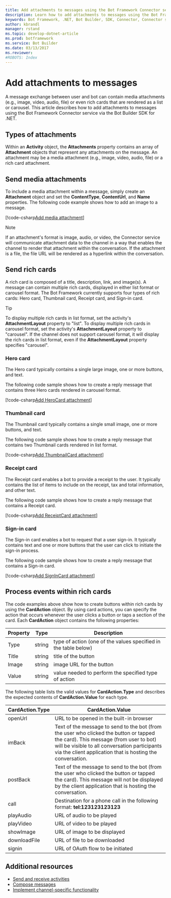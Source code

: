 ```yaml
---
title: Add attachments to messages using the Bot Framework Connector service and .NET | Microsoft Docs
description: Learn how to add attachments to messages using the Bot Framework Connector service via the Bot Builder SDK for .NET.
keywords: Bot Framework, .NET, Bot Builder, SDK, Connector, Connector service, attachment, card, rich card
author: kbrandl
manager: rstand
ms.topic: develop-dotnet-article
ms.prod: botframework
ms.service: Bot Builder
ms.date: 03/13/2017
ms.reviewer:
#ROBOTS: Index
---
```


# Add attachments to messages

A message exchange between user and bot can 
contain media attachments (e.g., image, video, audio, file) 
or even rich cards that are rendered as a list or carousel. 
This article describes how to add attachments to messages using the Bot Framework Connector service via the 
Bot Builder SDK for .NET. 

## Types of attachments

Within an **Activity** object, the **Attachments** property contains an array of **Attachment** objects 
that represent any attachments on the message. 
An attachment may be a media attachment (e.g., image, video, audio, file) or a rich card attachment.

## Send media attachments

To include a media attachment within a message, 
simply create an **Attachment** object and set the **ContentType**, **ContentUrl**, and **Name** properties. 
The following code example shows how to add an image to a message.

[!code-csharp[Add media attachment](../includes/code/dotnet-add-attachments.cs#addMediaAttachment)]

> [!NOTE]
> If an attachment's format is image, audio, or video, the Connector service will communicate 
> attachment data to the channel in a way that enables the channel to render that attachment within the conversation. 
> If the attachment is a file, the file URL will be rendered as a hyperlink within the conversation.

## Send rich cards

A rich card is composed of a title, description, link, and image(s). 
A message can contain multiple rich cards, displayed in either list format or carousel format.
The Bot Framework currently supports four types of rich cards: Hero card, Thumbnail card, Receipt card, and Sign-in card.

> [!TIP]
> To display multiple rich cards in list format, set the activity's **AttachmentLayout** property to "list". 
> To display multiple rich cards in carousel format, set the activity's **AttachmentLayout** property to "carousel". 
> If the channel does not support carousel format, it will display the rich cards in list format, even if the **AttachmentLayout** property specifies "carousel".

### Hero card

The Hero card typically contains a single large image, one or more buttons, and text. 

The following code sample shows how to create a reply message that contains three Hero cards rendered in carousel format. 

[!code-csharp[Add HeroCard attachment](../includes/code/dotnet-add-attachments.cs#addHeroCardAttachment)]

### Thumbnail card

The Thumbnail card typically contains a single small image, one or more buttons, and text. 

The following code sample shows how to create a reply message that contains two Thumbnail cards rendered in list format. 

[!code-csharp[Add ThumbnailCard attachment](../includes/code/dotnet-add-attachments.cs#addThumbnailCardAttachment)]

### Receipt card

The Receipt card enables a bot to provide a receipt to the user. 
It typically contains the list of items to include on the receipt, tax and total information, and other text. 

The following code sample shows how to create a reply message that contains a Receipt card. 

[!code-csharp[Add ReceiptCard attachment](../includes/code/dotnet-add-attachments.cs#addReceiptCardAttachment)]

### Sign-in card

The Sign-in card enables a bot to request that a user sign-in. 
It typically contains text and one or more buttons that the user can click to initiate the sign-in process. 

The following code sample shows how to create a reply message that contains a Sign-in card.

[!code-csharp[Add SignInCard attachment](../includes/code/dotnet-add-attachments.cs#addSignInCardAttachment)]

## Process events within rich cards

The code examples above show how to create buttons within rich cards by using the **CardAction** object. 
By using card actions, you can specify the action that occurs whenever the user clicks a button or taps a 
section of the card. Each **CardAction** object contains the following properties:

| Property | Type | Description | 
|----|----|----|
| Type | string | type of action (one of the values specified in the table below) |
| Title | string | title of the button |
| Image | string | image URL for the button |
| Value | string | value needed to perform the specified type of action |

The following table lists the valid values for **CardAction.Type** and describes 
the expected contents of **CardAction.Value** for each type.

| CardAction.Type | CardAction.Value | 
|----|----|
| openUrl | URL to be opened in the built-in browser |
| imBack | Text of the message to send to the bot (from the user who clicked the button or tapped the card). This message (from user to bot) will be visible to all conversation participants via the client application that is hosting the conversation. |
| postBack | Text of the message to send to the bot (from the user who clicked the button or tapped the card). This message will not be displayed by the client application that is hosting the conversation. |
| call | Destination for a phone call in the following format: **tel:123123123123** |
| playAudio | URL of audio to be played |
| playVideo | URL of video to be played |
| showImage | URL of image to be displayed |
| downloadFile | URL of file to be downloaded |
| signin | URL of OAuth flow to be initiated |

## Additional resources

- [Send and receive activities](bot-framework-dotnet-send-and-receive.md)
- [Compose messages](bot-framework-dotnet-compose-messages.md)
- [Implement channel-specific functionality](bot-framework-dotnet-channeldata.md)